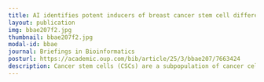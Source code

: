 ```yaml
---
title: AI identifies potent inducers of breast cancer stem cell differentiation based on adversarial learning from gene expression data
layout: publication
img: bbae207f2.jpg
thumbnail: bbae207f2.jpg
modal-id: bbae
journal: Briefings in Bioinformatics
posturl: https://academic.oup.com/bib/article/25/3/bbae207/7663424
description: Cancer stem cells (CSCs) are a subpopulation of cancer cells within tumors that exhibit stem-like properties and represent a potentially effective therapeutic target toward long-term remission by means of differentiation induction. By leveraging an artificial intelligence approach solely based on transcriptomics data, this study scored a large library of small molecules based on their predicted ability to induce differentiation in stem-like cells. In particular, a deep neural network model was trained using publicly available single-cell RNA-Seq data obtained from untreated human-induced pluripotent stem cells at various differentiation stages and subsequently utilized to screen drug-induced gene expression profiles from the Library of Integrated Network-based Cellular Signatures (LINCS) database. The challenge of adapting such different data domains was tackled by devising an adversarial learning approach that was able to effectively identify and remove domain-specific bias during the training phase. Experimental validation in MDA-MB-231 and MCF7 cells demonstrated the efficacy of five out of six tested molecules among those scored highest by the model. In particular, the efficacy of triptolide, OTS-167, quinacrine, granisetron and A-443654 offer a potential avenue for targeted therapies against breast CSCs.
---
```

